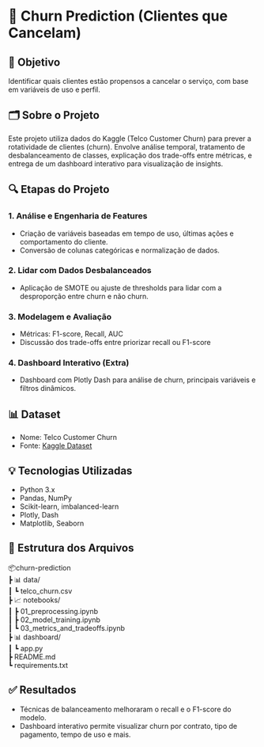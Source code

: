 # 🔁 Churn Prediction (Clientes que Cancelam)

## 📌 Objetivo
Identificar quais clientes estão propensos a cancelar o serviço, com base em variáveis de uso e perfil.

## 🗂️ Sobre o Projeto
Este projeto utiliza dados do Kaggle (Telco Customer Churn) para prever a rotatividade de clientes (churn). Envolve análise temporal, tratamento de desbalanceamento de classes, explicação dos trade-offs entre métricas, e entrega de um dashboard interativo para visualização de insights.

## 🔍 Etapas do Projeto
### 1. Análise e Engenharia de Features
- Criação de variáveis baseadas em tempo de uso, últimas ações e comportamento do cliente.
- Conversão de colunas categóricas e normalização de dados.

### 2. Lidar com Dados Desbalanceados
- Aplicação de SMOTE ou ajuste de thresholds para lidar com a desproporção entre churn e não churn.

### 3. Modelagem e Avaliação
- Métricas: F1-score, Recall, AUC
- Discussão dos trade-offs entre priorizar recall ou F1-score

### 4. Dashboard Interativo (Extra)
- Dashboard com Plotly Dash para análise de churn, principais variáveis e filtros dinâmicos.

## 📊 Dataset
- Nome: Telco Customer Churn  
- Fonte: [Kaggle Dataset](https://www.kaggle.com/datasets/blastchar/telco-customer-churn)

## 💡 Tecnologias Utilizadas
- Python 3.x
- Pandas, NumPy
- Scikit-learn, imbalanced-learn
- Plotly, Dash
- Matplotlib, Seaborn

## 📁 Estrutura dos Arquivos
📦churn-prediction  
 ┣ 📊 data/  
 ┃ ┗ telco_churn.csv  
 ┣ 📈 notebooks/  
 ┃ ┣ 01_preprocessing.ipynb  
 ┃ ┣ 02_model_training.ipynb  
 ┃ ┗ 03_metrics_and_tradeoffs.ipynb  
 ┣ 📊 dashboard/  
 ┃ ┗ app.py  
 ┣ README.md  
 ┗ requirements.txt  

## ✅ Resultados
- Técnicas de balanceamento melhoraram o recall e o F1-score do modelo.
- Dashboard interativo permite visualizar churn por contrato, tipo de pagamento, tempo de uso e mais.

